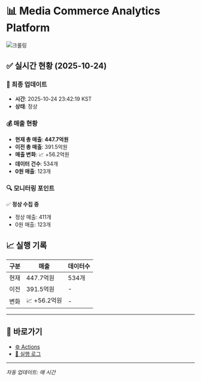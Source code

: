 # 📊 Media Commerce Analytics Platform

![크롤링](https://img.shields.io/badge/크롤링-정상-green)

## ✅ 실시간 현황 (2025-10-24)

### 📍 최종 업데이트
- **시간**: 2025-10-24 23:42:19 KST
- **상태**: 정상

### 💰 매출 현황
- **현재 총 매출**: **447.7억원**
- **이전 총 매출**: 391.5억원
- **매출 변화**: 📈 +56.2억원
- **데이터 건수**: 534개
- **0원 매출**: 123개

### 🔍 모니터링 포인트

✅ **정상 수집 중**
- 정상 매출: 411개
- 0원 매출: 123개


## 📈 실행 기록

| 구분 | 매출 | 데이터수 |
|------|------|----------|
| 현재 | 447.7억원 | 534개 |
| 이전 | 391.5억원 | - |
| 변화 | 📈 +56.2억원 | - |

---

## 🔗 바로가기

- [⚙️ Actions](../../actions)
- [📝 실행 로그](../../actions/workflows/daily_scraping.yml)

---

*자동 업데이트: 매 시간*
